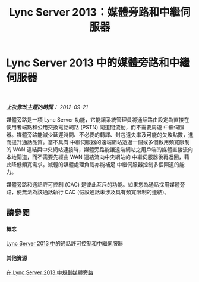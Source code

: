 ﻿---
title: Lync Server 2013：媒體旁路和中繼伺服器
TOCTitle: 媒體旁路和中繼伺服器
ms:assetid: 8ed35f95-05cd-4b5d-8470-442d2323df71
ms:mtpsurl: https://technet.microsoft.com/zh-tw/library/Gg398719(v=OCS.15)
ms:contentKeyID: 49291635
ms.date: 08/10/2015
mtps_version: v=OCS.15
ms.translationtype: HT
---

# Lync Server 2013 中的媒體旁路和中繼伺服器

 

_**上次修改主題的時間：** 2012-09-21_

媒體旁路是一項 Lync Server 功能，它能讓系統管理員將通話路由設定為直接在使用者端點和公用交換電話網路 (PSTN) 閘道間流動，而不需要周遊 中繼伺服器。媒體旁路能減少延遲時間、不必要的轉譯、封包遺失率及可能的失敗點數，進而提升通話品質。當不具有 中繼伺服器的遠端網站透過一個或多個啟用頻寬限制的 WAN 連結與中央網站連接時，媒體旁路能讓遠端網站之用戶端的媒體直接流向本地閘道，而不需要先經由 WAN 連結流向中央網站的 中繼伺服器後再返回，藉此降低頻寬需求。減輕的媒體處理負載亦能補足 中繼伺服器控制多個閘道的能力。

媒體旁路和通話許可控制 (CAC) 是彼此互斥的功能。如果您為通話採用媒體旁路，便無法為該通話執行 CAC (假設通話未涉及具有頻寬限制的連結)。

## 請參閱

#### 概念

[Lync Server 2013 中的通話許可控制和中繼伺服器](lync-server-2013-call-admission-control-and-mediation-server.md)  

#### 其他資源

[在 Lync Server 2013 中規劃媒體旁路](lync-server-2013-planning-for-media-bypass.md)

